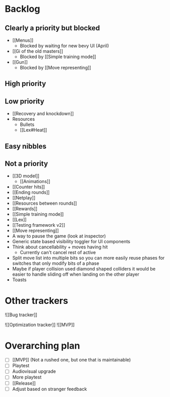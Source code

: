 # Backlog
## Clearly a priority but blocked
- [[Menus]]
	- Blocked by waiting for new bevy UI (April)
- [[Gi of the old masters]]
	- Blocked by [[Simple training mode]]
- [[Gun]]
	- Blocked by [[Move representing]]

## High priority


## Low priority
- [[Recovery and knockdown]]
- Resources
	- Bullets
	- [[Lex#Heat]]

## Easy nibbles


## Not a priority
- [[3D model]]
	- [[Animations]]
- [[Counter hits]]
- [[Ending rounds]]
- [[Netplay]]
- [[Resources between rounds]]
- [[Rewards]]
- [[Simple training mode]]
- [[Lex]]
- [[Testing framework v2]]
- [[Move representing]]
- A way to pause the game (look at inspector)
- Generic state based visibility toggler for UI components
- Think about cancellability + moves having hit
	- Currently can't cancel rest of active
- Split move list into multiple bits so you can more easily reuse phases for switches that only modify bits of a phase
- Maybe if player collision used diamond shaped colliders it would be easier to handle sliding off when landing on the other player
- Toasts

# Other trackers
![[Bug tracker]]

![[Optimization tracker]]
![[MVP]]

# Overarching plan
- [ ] [[MVP]] (Not a rushed one, but one that is maintainable)
- [ ] Playtest
- [ ] Audiovisual upgrade
- [ ] More playtest
- [ ] [[Release]]
- [ ] Adjust based on stranger feedback
